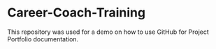 # Career-Coach-Training
This repository was used for a demo on how to use GitHub for Project Portfolio documentation.
